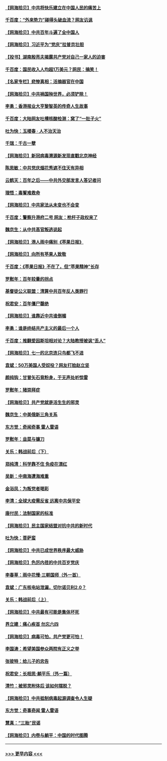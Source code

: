 #### [【网海拾贝】中共将快乐建立在中国人民的痛苦上](../pages/nsc993/n13064939.md?t=07040951) 
#### [千百度：“外来势力”碰得头破血流？网友讥讽](../pages/nsc993/n13064878.md?t=07040951) 
#### [【网海拾贝】中共百年斗遍了全中国人](../pages/nsc993/n13060020.md?t=07040951) 
#### [【网海拾贝】习近平为“党庆”拉普京壮胆](../pages/nsc993/n13057781.md?t=07040951) 
#### [【投书】湖南殷亮夫揭露共产党对自己一家人的迫害](../pages/nsc993/n13057744.md?t=07040951) 
#### [千百度：国民收入人均超1万美元？网民：搞笑！](../pages/nsc993/n13057692.md?t=07040951) 
#### [【名家专栏】悲惨真相：活摘器官在中国](../pages/nsc993/n13056611.md?t=07040951) 
#### [【网海拾贝】中共祸国殃世界，必须铲除！](../pages/nsc993/n13056011.md?t=07040951) 
#### [李勇：香港报业大亨黎智英的传奇人生故事](../pages/nsc993/n13055258.md?t=07040951) 
#### [千百度：大陆网友吐槽核酸检测：窝了“一肚子火”](../pages/nsc993/n13055194.md?t=07040951) 
#### [吐为快：玉楼春 · 人不治天治](../pages/nsc993/n13054028.md?t=07040951) 
#### [千瑞：千古一孽](../pages/nsc993/n13054016.md?t=07040951) 
#### [【网海拾贝】新冠病毒溯源新发现直戳北京神经](../pages/nsc993/n13052425.md?t=07040951) 
#### [陈思敏：中共党庆烟花秀遮不住天有异相](../pages/nsc993/n13052020.md?t=07040951) 
#### [云鹤天：百年之后——中共外交部发言人答记者问](../pages/nsc993/n13051604.md?t=07040951) 
#### [理悟：毒誓难救命](../pages/nsc993/n13051601.md?t=07040951) 
#### [【网海拾贝】中共家法从未变也不会变](../pages/nsc993/n13050366.md?t=07040951) 
#### [千百度：警察升港府二号 网友：枪杆子政权来了](../pages/nsc993/n13050261.md?t=07040951) 
#### [魏京生：从中共高官叛逃说起](../pages/nsc993/n13048997.md?t=07040951) 
#### [【网海拾贝】港人雨中痛别《苹果日报》](../pages/nsc993/n13048941.md?t=07040951) 
#### [【网海拾贝】向所有苹果人致敬](../pages/nsc993/n13046795.md?t=07040951) 
#### [千百度：《苹果日报》不在了，但“苹果精神”长存](../pages/nsc993/n13046703.md?t=07040951) 
#### [罗慰年：百年较量的拐点](../pages/nsc993/n13046542.md?t=07040951) 
#### [基督徒公义联盟：清算中共百年反人类罪行](../pages/nsc993/n13046499.md?t=07040951) 
#### [祝君安：百年僵尸罄绝](../pages/nsc993/n13045595.md?t=07040951) 
#### [【网海拾贝】谁靠近中共谁倒楣](../pages/nsc993/n13044667.md?t=07040951) 
#### [李勇：谁是终结共产主义的最后一个人](../pages/nsc993/n13044397.md?t=07040951) 
#### [千百度：推翻爱因斯坦相对论？大陆教授被讽“丢人”](../pages/nsc993/n13043908.md?t=07040951) 
#### [【网海拾贝】七一的北京连只鸟都飞不进](../pages/nsc993/n13041377.md?t=07040951) 
#### [袁斌：50万美国人受奴役？网友打脸赵立坚](../pages/nsc993/n13041330.md?t=07040951) 
#### [颜纯钩：甘冒矢石竟粉身，于无声处听惊雷](../pages/nsc993/n13041140.md?t=07040951) 
#### [罗慰年：猪崇拜症](../pages/nsc993/n13041071.md?t=07040951) 
#### [【网海拾贝】共产党就是活生生的邪灵](../pages/nsc993/n13036627.md?t=07040951) 
#### [魏京生：中美俄新三角关系](../pages/nsc993/n13035986.md?t=07040951) 
#### [东方觉：奇闻奇事 雷人雷语](../pages/nsc993/n13035878.md?t=07040951) 
#### [罗慰年：韭菜与镰刀](../pages/nsc993/n13034374.md?t=07040951) 
#### [关乐：韩战前后（下）](../pages/nsc993/n13034113.md?t=07040951) 
#### [郑纯清：科学靠不住 免疫在漂红](../pages/nsc993/n13034093.md?t=07040951) 
#### [吴新：中南海遭海难重](../pages/nsc993/n13034084.md?t=07040951) 
#### [金浴凤：为叛党者喝彩](../pages/nsc993/n13034058.md?t=07040951) 
#### [李清：全球大疫需反省 远离中共保平安](../pages/nsc993/n13033784.md?t=07040951) 
#### [唐付民：法制国家的标准](../pages/nsc993/n13032944.md?t=07040951) 
#### [【网海拾贝】民主国家结盟对抗中共的新时代](../pages/nsc993/n13031717.md?t=07040951) 
#### [吐为快：菩萨蛮](../pages/nsc993/n13030033.md?t=07040951) 
#### [【网海拾贝】中共已成世界秩序最大威胁](../pages/nsc993/n13028138.md?t=07040951) 
#### [【网海拾贝】色厉内荏的中共百岁党庆](../pages/nsc993/n13025582.md?t=07040951) 
#### [李春草：雨中花慢‧三朝国师（外一首）](../pages/nsc993/n13025567.md?t=07040951) 
#### [袁斌：广东核电站泄漏，切尔诺贝利2.0？](../pages/nsc993/n13025475.md?t=07040951) 
#### [关乐：韩战前后（上）](../pages/nsc993/n13025387.md?t=07040951) 
#### [【网海拾贝】中共最有可能是集体坏死](../pages/nsc993/n13023101.md?t=07040951) 
#### [界立建：痛心疾首 勿忘六四](../pages/nsc993/n13022339.md?t=07040951) 
#### [【网海拾贝】病毒可怕，共产党更可怕！](../pages/nsc993/n13020728.md?t=07040951) 
#### [李国涛：希望美国参众两院有正义之举](../pages/nsc993/n13020674.md?t=07040951) 
#### [张彼特：给儿子的忠告](../pages/nsc993/n13018934.md?t=07040951) 
#### [祝君安：长相思‧躺平乐（外一篇）](../pages/nsc993/n13018923.md?t=07040951) 
#### [清竹：被邪灵附体后 该如何摆脱？](../pages/nsc993/n13018877.md?t=07040951) 
#### [【网海拾贝】中共抵制病毒起源调查令人生疑](../pages/nsc993/n13017785.md?t=07040951) 
#### [东方觉：奇事奇闻 雷人雷语](../pages/nsc993/n13017577.md?t=07040951) 
#### [慧真：“三胎”民谣](../pages/nsc993/n13017394.md?t=07040951) 
#### [【网海拾贝】内卷与躺平：中国的时代图腾](../pages/nsc993/n13016128.md?t=07040951) 

----
#### [ >>> 更早内容 <<< ](../indexes/nsc993-earlier.md)
